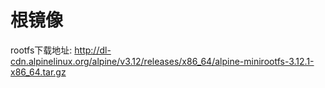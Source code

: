# 根镜像
rootfs下载地址:
http://dl-cdn.alpinelinux.org/alpine/v3.12/releases/x86_64/alpine-minirootfs-3.12.1-x86_64.tar.gz
